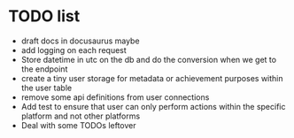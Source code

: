 # TODO list

- draft docs in docusaurus maybe
- add logging on each request
- Store datetime in utc on the db and do the conversion when we get to the endpoint
- create a tiny user storage for metadata or achievement purposes within the user table
- remove some api definitions from user connections
- Add test to ensure that user can only perform actions within the specific platform and not other platforms
- Deal with some TODOs leftover
